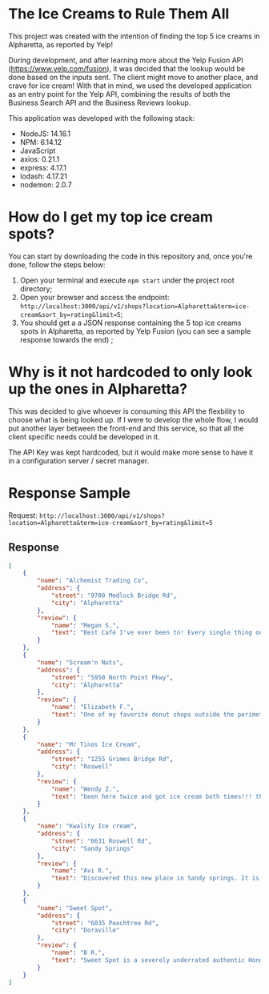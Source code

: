 # The Ice Creams to Rule Them All

This project was created with the intention of finding the top 5 ice creams in Alpharetta, as reported by Yelp!

During development, and after learning more about the Yelp Fusion API (https://www.yelp.com/fusion), it was decided that the lookup would be done based on the inputs sent. The client might move to another place, and crave for ice cream! With that in mind, we used the developed application as an entry point for the Yelp API, combining the results of both the Business Search API and the Business Reviews lookup.

This application was developed with the following stack:

* NodeJS: 14.16.1
* NPM: 6.14.12
* JavaScript
* axios: 0.21.1
* express: 4.17.1
* lodash: 4.17.21
* nodemon: 2.0.7

# How do I get my top ice cream spots?

You can start by downloading the code in this repository and, once you're done, follow the steps below:

1. Open your terminal and execute `npm start` under the project root directory;
2. Open your browser and access the endpoint: `http://localhost:3000/api/v1/shops?location=Alpharetta&term=ice-cream&sort_by=rating&limit=5`;
3. You should get a a JSON response containing the 5 top ice creams spots in Alpharetta, as reported by Yelp Fusion (you can see a sample response towards the end) ;

# Why is it not hardcoded to only look up the ones in Alpharetta?

This was decided to give whoever is consuming this API the flexbility to choose what is being looked up. 
If I were to develop the whole flow, I would put another layer between the front-end and this service, so that all the client specific needs could be developed in it.

The API Key was kept hardcoded, but it would make more sense to have it in a configuration server / secret manager.

# Response Sample

Request: `http://localhost:3000/api/v1/shops?location=Alpharetta&term=ice-cream&sort_by=rating&limit=5`

## Response
```json
[
    {
        "name": "Alchemist Trading Co",
        "address": {
            "street": "9700 Medlock Bridge Rd",
            "city": "Alpharetta"
        },
        "review": {
            "name": "Megan S.",
            "text": "Best Café I've ever been to! Every single thing on the menu is incredible, especially the Dutch Coffee and Hojicha Dutch latte. The space is so unique and..."
        }
    },
    {
        "name": "Scream'n Nuts",
        "address": {
            "street": "5950 North Point Pkwy",
            "city": "Alpharetta"
        },
        "review": {
            "name": "Elizabeth F.",
            "text": "One of my favorite donut shops outside the perimeter! They make the lightest and fluffiest donuts and their flavors are so creative compared to some other..."
        }
    },
    {
        "name": "Mr Tinos Ice Cream",
        "address": {
            "street": "1255 Grimes Bridge Rd",
            "city": "Roswell"
        },
        "review": {
            "name": "Wendy Z.",
            "text": "been here twice and got ice cream both times!!! their fresa flavors are super refreshing and taste like real fruit (really loves the mango and the self..."
        }
    },
    {
        "name": "Kwality Ice cream",
        "address": {
            "street": "6631 Roswell Rd",
            "city": "Sandy Springs"
        },
        "review": {
            "name": "Avi R.",
            "text": "Discovered this new place in Sandy springs. It is located in the same complex of Publix, Bawarchi biryani. They have wide variety of indian flavoured..."
        }
    },
    {
        "name": "Sweet Spot",
        "address": {
            "street": "6035 Peachtree Rd",
            "city": "Doraville"
        },
        "review": {
            "name": "B R.",
            "text": "Sweet Spot is a severely underrated authentic Hong Kong/Cha chaan teng themed eatery. They have a range of drinks, light snacks, entrees, and desserts!..."
        }
    }
]
```

  
